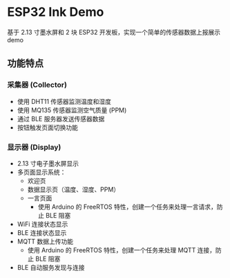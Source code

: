 # ESP32 Ink Demo

基于 2.13 寸墨水屏和 2 块 ESP32 开发板，实现一个简单的传感器数据上报展示 demo

## 功能特点

### 采集器 (Collector)
- 使用 DHT11 传感器监测温度和湿度
- 使用 MQ135 传感器监测空气质量 (PPM)
- 通过 BLE 服务器发送传感器数据
- 按钮触发页面切换功能

### 显示器 (Display)
- 2.13 寸电子墨水屏显示
- 多页面显示系统：
  - 欢迎页
  - 数据显示页（温度、湿度、PPM）
  - 一言页面
    - 使用 Arduino 的 FreeRTOS 特性，创建一个任务来处理一言请求，防止 BLE 阻塞
- WiFi 连接状态显示
- BLE 连接状态显示
- MQTT 数据上传功能
  - 使用 Arduino 的 FreeRTOS 特性，创建一个任务来处理 MQTT 连接，防止 BLE 阻塞
- BLE 自动服务发现与连接
